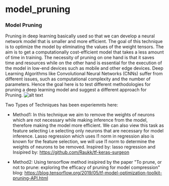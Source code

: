 # model_pruning
### Model Pruning 

Pruning in deep learning basically used so that we can develop a neural network model that is smaller and more efficient. The goal of this technique is to optimize the model by eliminating the values of the weight tensors. The aim is to get a computationally cost-efficient model that takes a less amount of time in training. The necessity of pruning on one hand is that it saves time and resources while on the other hand is essential for the execution of the model in low-end devices such as mobile and other edge devices. Deep Learning Algorithms like Convolutional Neural Networks (CNNs) suffer from different issues, such as computational complexity and the number of parameters. Hence the goal here is to test different methodologies for pruning a deep learning model and suggest a different approach for Pruning.
![alt text](https://github.com/guramritpalsaggu/model_pruning/blob/main/pruning.png)

Two Types of Techniques has been experiemnts here:

- Method1:
In this technique we aim to remove the weights of neurons which are not necessary while making inference from the model, therefore making the model more efficient. We can also view this task as feature selecting i.e selecting only neurons that are necessary for model inference. Lasso regression which uses l1 norm in regression also is known for the feature selection, we will use l1 norm to determine the weights of neurons to be removed.
Inspired by: lasso regression and Insipired by: https://github.com/Raukk/tf-keras-surgeon

- Method2:
Using tensorflow method insipired by the paper "To prune, or not to prune: exploring the efficacy of pruning for model compression"
blog: https://blog.tensorflow.org/2019/05/tf-model-optimization-toolkit-pruning-API.html
